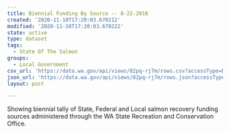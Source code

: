 ```yaml
---
title: Biennial Funding By Source -- 8-22-2016
created: '2020-11-10T17:20:03.670212'
modified: '2020-11-10T17:20:03.670222'
state: active
type: dataset
tags:
  - State Of The Salmon
groups:
  - Local Government
csv_url: 'https://data.wa.gov/api/views/82pq-rj7m/rows.csv?accessType=DOWNLOAD'
json_url: 'https://data.wa.gov/api/views/82pq-rj7m/rows.json?accessType=DOWNLOAD'
layout: post

---
```

Showing biennial tally of State, Federal and Local salmon recovery funding sources administered through the WA State Recreation and Conservation Office.
